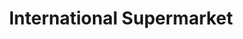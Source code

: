 ---
title: "International Supermarket"
url: /dereham/international-supermarket/
shop: convenience
---